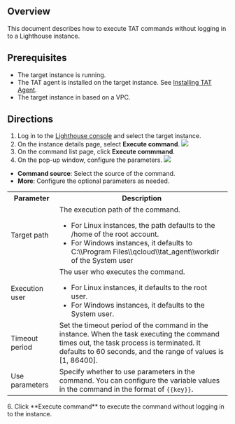 ## Overview
This document describes how to execute TAT commands without logging in to a Lighthouse instance.

## Prerequisites
- The target instance is running.
- The TAT agent is installed on the target instance. See [Installing TAT Agent](https://intl.cloud.tencent.com/document/product/1147/46042).
- The target instance in based on a VPC.

## Directions
1. Log in to the [Lighthouse console](https://console.cloud.tencent.com/lighthouse/instance/index) and select the target instance.
2. On the instance details page, select **Execute command**.
![](https://qcloudimg.tencent-cloud.cn/raw/38ce8f3f14e14c8e85ee9a7fc775742c.png)
3. On the command list page, click **Execute commmand**.
4. On the pop-up window, configure the parameters.
![](https://qcloudimg.tencent-cloud.cn/raw/b9ea8226605f2f486cc53316b851962a.png)
 - **Command source**: Select the source of the command.
 - **More**: Configure the optional parameters as needed.
<table>
<tr>
<th style="width:22%">Parameter</th>
<th>Description</th>
</tr>
<tr>
<td>Target path</td>
<td>The execution path of the command.
<ul style="margin-bottom:0px">
<li>For Linux instances, the path defaults to the /home of the root account.</li>
<li>For Windows instances, it defaults to C:\\Program Files\\qcloud\\tat_agent\\workdir of the System user</li>
</ul>
</td>
</tr>
<td>Execution user</td>
<td>The user who executes the command.
<ul style="margin-bottom:0px">
<li>For Linux instances, it defaults to the root user.</li>
<li>For Windows instances, it defaults to the System user.</li>
</ul>
</td>
</tr>
<tr>
<td>Timeout period</td>
<td>Set the timeout period of the command in the instance. When the task executing the command times out, the task process is terminated. It defaults to 60 seconds, and the range of values is [1, 86400].</td>
</tr>
<tr>
<td>Use parameters</td>
<td>Specify whether to use parameters in the command. You can configure the variable values in the command in the format of <code>{{key}}</code>.</td>
</tr>
</table>
6. Click **Execute command** to execute the command without logging in to the instance.
